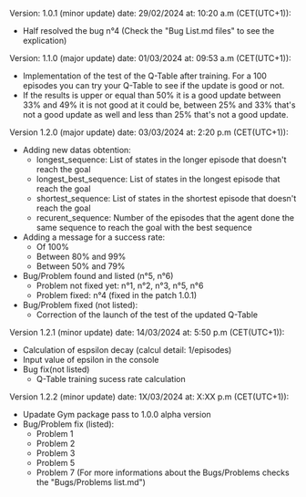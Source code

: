 Version: 1.0.1 (minor update) date: 29/02/2024 at: 10:20 a.m (CET(UTC+1)):
- Half resolved the bug n°4 (Check the "Bug List.md files" to see the explication)
 
Version: 1.1.0 (major update) date: 01/03/2024 at: 09:53 a.m (CET(UTC+1)):
- Implementation of the test of the Q-Table after training. For a 100 episodes you can try your Q-Table to see if the update is good or not.
-  If the results is upper or equal than 50% it is a good update between 33% and 49% it is not good at it could be, between 25% and 33% that's not a good update as well and less than 25% that's not a good update.

Version 1.2.0 (major update) date: 03/03/2024 at: 2:20 p.m (CET(UTC+1)):
- Adding new datas obtention:
  - longest_sequence: List of states in the longer episode that doesn't reach the goal
  - longest_best_sequence: List of states in the longest episode that reach the goal
  - shortest_sequence: List of states in the shortest episode that doesn't reach the goal
  - recurent_sequence: Number of the episodes that the agent done the same sequence to reach the goal with the best sequence
- Adding a message for a success rate:
  - Of 100%
  - Between 80% and 99%
  - Between 50% and 79%
- Bug/Problem found and listed (n°5, n°6)
  - Problem not fixed yet: n°1, n°2, n°3, n°5, n°6
  - Problem fixed: n°4 (fixed in the patch 1.0.1)
- Bug/Problem fixed (not listed):
  - Correction of the launch of the test of the updated Q-Table

Version 1.2.1 (minor update) date: 14/03/2024 at: 5:50 p.m (CET(UTC+1)):
- Calculation of espsilon decay (calcul detail: 1/episodes)
- Input value of epsilon in the console
- Bug fix(not listed)
  - Q-Table training sucess rate calculation

Version 1.2.2 (minor update) date: 1X/03/2024 at: X:XX p.m (CET(UTC+1)):
- Upadate Gym package pass to 1.0.0 alpha version
- Bug/Problem fix (listed):
  - Problem 1
  - Problem 2
  - Problem 3
  - Problem 5
  - Problem 7
(For more informations about the Bugs/Problems checks the "Bugs/Problems list.md")